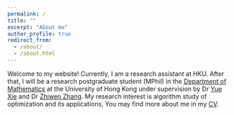 ```yaml
---
permalink: /
title: ""
excerpt: "About me"
author_profile: true
redirect_from: 
  - /about/
  - /about.html
---
```



Welcome to my website! Currently, I am a research assistant at HKU. After that, I will be a research postgraduate student (MPhil) in the [Department of Mathematics](https://hkumath.hku.hk/web/index.php) at the University of Hong Kong under supervision by Dr [Yue Xie](https://yue-xie.github.io/) and Dr [Zhiwen Zhang](https://hkumath.hku.hk/~zhangzw/). My research interest is algorithm study of optimization and its applications, You may find more about me in my [CV](https://hanju-wu.github.io/cv/).
